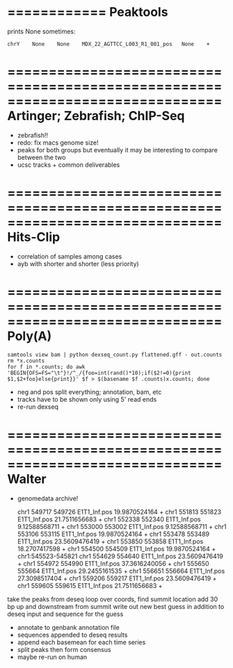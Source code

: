 ============
Peaktools
============

prints None sometimes:

    chrY	None	None	MDX_22_AGTTCC_L003_R1_001_pos	None	+


==============================================================================
Artinger; Zebrafish; ChIP-Seq
==============================================================================

* zebrafish!!
* redo: fix macs genome size!
* peaks for both groups but eventually it may be interesting to compare between the two
* ucsc tracks + common deliverables

==============================================================================
Hits-Clip
==============================================================================

* correlation of samples among cases
* ayb with shorter and shorter (less priority)

==============================================================================
Poly(A)
==============================================================================

    samtools view bam | python dexseq_count.py flattened.gff - out.counts
    rm *x.counts
    for f in *.counts; do awk 'BEGIN{OFS=FS="\t"}!/^_/{foo=int(rand()*10);if($2!=0){print $1,$2+foo}else{print}}' $f > $(basename $f .counts)x.counts; done

* neg and pos split everything; annotation, bam, etc
* tracks have to be shown only using 5' read ends
* re-run dexseq

==============================================================================
Walter
==============================================================================

* genomedata archive!

    chr1	549717	549726	E1T1_Inf.pos	19.9870524164	+
    chr1	551813	551823	E1T1_Inf.pos	21.7511656683	+
    chr1	552338	552340	E1T1_Inf.pos	9.12588568711	+
    chr1	553000	553002	E1T1_Inf.pos	9.12588568711	+
    chr1	553106	553115	E1T1_Inf.pos	19.9870524164	+
    chr1	553478	553489	E1T1_Inf.pos	23.5609476419	+
    chr1	553850	553858	E1T1_Inf.pos	18.2707417598	+
    chr1	554500	554509	E1T1_Inf.pos	19.9870524164	+
    chr1:545523-545821
    chr1	554629	554640	E1T1_Inf.pos	23.5609476419	+
    chr1	554972	554990	E1T1_Inf.pos	37.3616240056	+
    chr1	555650	555664	E1T1_Inf.pos	29.2455161535	+
    chr1	556651	556664	E1T1_Inf.pos	27.3098517404	+
    chr1	559206	559217	E1T1_Inf.pos	23.5609476419	+
    chr1	559605	559615	E1T1_Inf.pos	21.7511656683	+

take the peaks from deseq
loop over coords, find summit location
add 30 bp up and downstream from summit
write out new best guess in addition to deseq input and sequence for the guess

* annotate to genbank annotation file
* sequences appended to deseq results
* append each basemean for each time series
* split peaks then form consensus
* maybe re-run on human